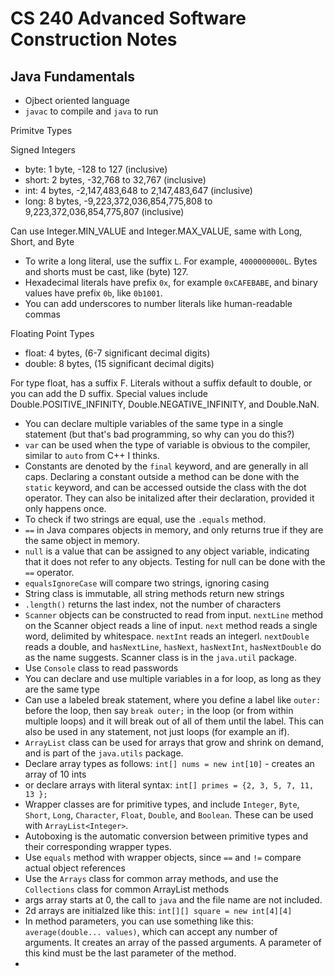 # CS 240 Advanced Software Construction Notes

## Java Fundamentals

- Ojbect oriented language
- `javac` to compile and `java` to run

Primitve Types

Signed Integers

- byte: 1 byte, -128 to 127 (inclusive)
- short: 2 bytes, -32,768 to 32,767 (inclusive)
- int: 4 bytes, -2,147,483,648 to 2,147,483,647 (inclusive)
- long: 8 bytes, -9,223,372,036,854,775,808 to 9,223,372,036,854,775,807 (inclusive)

Can use Integer.MIN_VALUE and Integer.MAX_VALUE, same with Long, Short, and Byte

- To write a long literal, use the suffix `L`. For example, `4000000000L`. Bytes and shorts must be cast, like (byte) 127.
- Hexadecimal literals have prefix `0x`, for example `0xCAFEBABE`, and binary values have prefix `0b`, like `0b1001`.
- You can add underscores to number literals like human-readable commas

Floating Point Types

- float: 4 bytes, (6-7 significant decimal digits)
- double: 8 bytes, (15 significant decimal digits)

For type float, has a suffix F. Literals without a suffix default to double, or you can add the D suffix.
Special values include Double.POSITIVE_INFINITY, Double.NEGATIVE_INFINITY, and Double.NaN.

- You can declare multiple variables of the same type in a single statement (but that's bad programming, so why can you do this?)
- `var` can be used when the type of variable is obvious to the compiler, similar to `auto` from C++ I thinks.
- Constants are denoted by the `final` keyword, and are generally in all caps. Declaring a constant outside a method can be done with the `static` keyword, and can be accessed outside the class with the dot operator. They can also be initalized after their declaration, provided it only happens once.
- To check if two strings are equal, use the `.equals` method.
- `==` in Java compares objects in memory, and only returns true if they are the same object in memory.
- `null` is a value that can be assigned to any object variable, indicating that it does not refer to any objects. Testing for null can be done with the `==` operator.
- `equalsIgnoreCase` will compare two strings, ignoring casing
- String class is immutable, all string methods return new strings
- `.length()` returns the last index, not the number of characters
- `Scanner` objects can be constructed to read from input. `nextLine` method on the Scanner object reads a line of input. `next` method reads a single word, delimited by whitespace. `nextInt` reads an integerl. `nextDouble` reads a double, and `hasNextLine`, `hasNext`, `hasNextInt`, `hasNextDouble` do as the name suggests. Scanner class is in the `java.util` package.
- Use `Console` class to read passwords
- You can declare and use multiple variables in a for loop, as long as they are the same type
- Can use a labeled break statement, where you define a label like `outer:` before the loop, then say `break outer;` in the loop (or from within multiple loops) and it will break out of all of them until the label. This can also be used in any statement, not just loops (for example an if).
- `ArrayList` class can be used for arrays that grow and shrink on demand, and is part of the `java.utils` package.
- Declare array types as follows: `int[] nums = new int[10]` - creates an array of 10 ints
- or declare arrays with literal syntax: `int[] primes = {2, 3, 5, 7, 11, 13 };`
- Wrapper classes are for primitive types, and include `Integer`, `Byte`, `Short`, `Long`, `Character`, `Float`, `Double`, and `Boolean`. These can be used with `ArrayList<Integer>`.
- Autoboxing is the automatic conversion between primitive types and their corresponding wrapper types.
- Use `equals` method with wrapper objects, since `==` and `!=` compare actual object references
- Use the `Arrays` class for common array methods, and use the `Collections` class for common ArrayList methods
- args array starts at 0, the call to `java` and the file name are not included.
- 2d arrays are initialzed like this: `int[][] square = new int[4][4]`
- In method parameters, you can use something like this: `average(double... values)`, which can accept any number of arguments. It creates an array of the passed arguments. A parameter of this kind must be the last parameter of the method.
- 